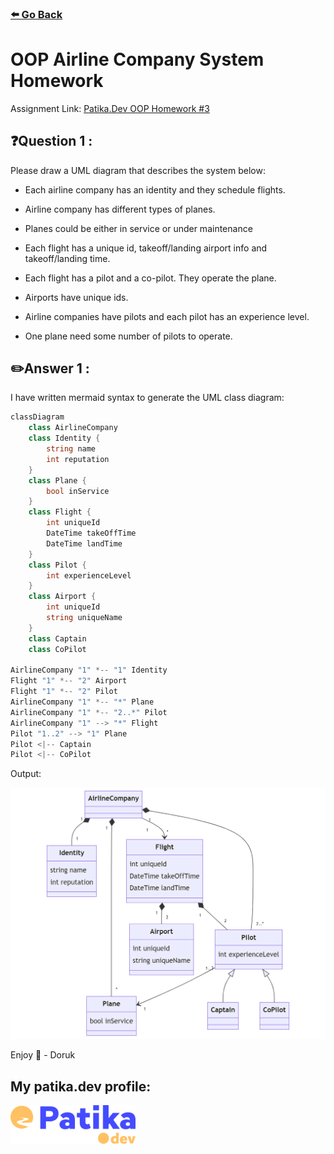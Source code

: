 ### [⬅️ Go Back](../../../README.md)

# OOP Airline Company System Homework

Assignment Link: [Patika.Dev OOP Homework #3](https://app.patika.dev/courses/oop/odev-flight)

## ❓Question 1 :

Please draw a UML diagram that describes the system below:

- Each airline company has an identity and they schedule flights.

- Airline company has different types of planes.

- Planes could be either in service or under maintenance

- Each flight has a unique id, takeoff/landing airport info and takeoff/landing time.

- Each flight has a pilot and a co-pilot. They operate the plane.

- Airports have unique ids.

- Airline companies have pilots and each pilot has an experience level.

- One plane need some number of pilots to operate.

## ✏️Answer 1 :

I have written mermaid syntax to generate the UML class diagram:

```c#
classDiagram
    class AirlineCompany
    class Identity {
        string name
        int reputation
    }
    class Plane {
        bool inService
    }
    class Flight {
        int uniqueId
        DateTime takeOffTime
        DateTime landTime
    }
    class Pilot {
        int experienceLevel
    }
    class Airport {
        int uniqueId
        string uniqueName
    }
    class Captain
    class CoPilot

AirlineCompany "1" *-- "1" Identity
Flight "1" *-- "2" Airport
Flight "1" *-- "2" Pilot
AirlineCompany "1" *-- "*" Plane
AirlineCompany "1" *-- "2..*" Pilot
AirlineCompany "1" --> "*" Flight
Pilot "1..2" --> "1" Plane
Pilot <|-- Captain
Pilot <|-- CoPilot
```

Output:

<img src="./OOP-HW3.png" />

Enjoy 🚀 - Doruk

## My patika.dev profile:

<a href="https://app.patika.dev/kaolin"><img src="../../../assets/newPatikaLogo.svg" width=200/></a>
